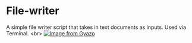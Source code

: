 # File-writer
A simple file writer script that takes in text documents as inputs. Used via Terminal. <br\>
[![Image from Gyazo](https://i.gyazo.com/48dbc2367161a814d371f9a000fa60d6.gif)](https://gyazo.com/48dbc2367161a814d371f9a000fa60d6)
